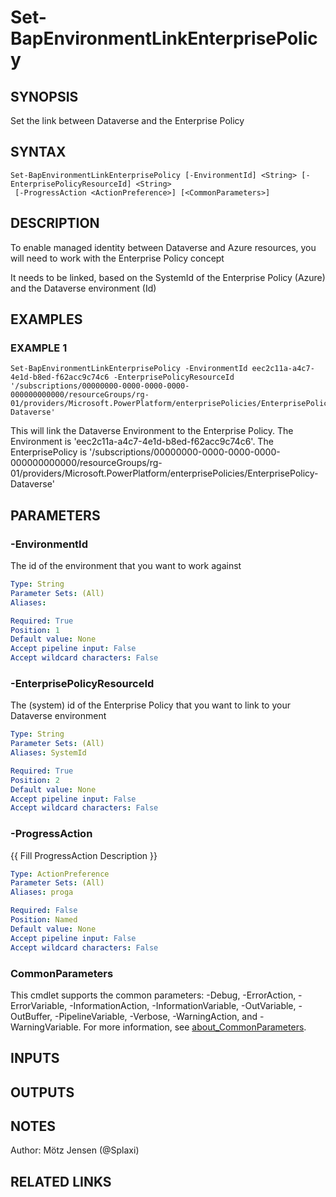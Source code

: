 ﻿---
external help file: d365bap.tools-help.xml
Module Name: d365bap.tools
online version:
schema: 2.0.0
---

# Set-BapEnvironmentLinkEnterprisePolicy

## SYNOPSIS
Set the link between Dataverse and the Enterprise Policy

## SYNTAX

```
Set-BapEnvironmentLinkEnterprisePolicy [-EnvironmentId] <String> [-EnterprisePolicyResourceId] <String>
 [-ProgressAction <ActionPreference>] [<CommonParameters>]
```

## DESCRIPTION
To enable managed identity between Dataverse and Azure resources, you will need to work with the Enterprise Policy concept

It needs to be linked, based on the SystemId of the Enterprise Policy (Azure) and the Dataverse environment (Id)

## EXAMPLES

### EXAMPLE 1
```
Set-BapEnvironmentLinkEnterprisePolicy -EnvironmentId eec2c11a-a4c7-4e1d-b8ed-f62acc9c74c6 -EnterprisePolicyResourceId '/subscriptions/00000000-0000-0000-0000-000000000000/resourceGroups/rg-01/providers/Microsoft.PowerPlatform/enterprisePolicies/EnterprisePolicy-Dataverse'
```

This will link the Dataverse Environment to the Enterprise Policy.
The Environment is 'eec2c11a-a4c7-4e1d-b8ed-f62acc9c74c6'.
The EnterprisePolicy is '/subscriptions/00000000-0000-0000-0000-000000000000/resourceGroups/rg-01/providers/Microsoft.PowerPlatform/enterprisePolicies/EnterprisePolicy-Dataverse'

## PARAMETERS

### -EnvironmentId
The id of the environment that you want to work against

```yaml
Type: String
Parameter Sets: (All)
Aliases:

Required: True
Position: 1
Default value: None
Accept pipeline input: False
Accept wildcard characters: False
```

### -EnterprisePolicyResourceId
The (system) id of the Enterprise Policy that you want to link to your Dataverse environment

```yaml
Type: String
Parameter Sets: (All)
Aliases: SystemId

Required: True
Position: 2
Default value: None
Accept pipeline input: False
Accept wildcard characters: False
```

### -ProgressAction
{{ Fill ProgressAction Description }}

```yaml
Type: ActionPreference
Parameter Sets: (All)
Aliases: proga

Required: False
Position: Named
Default value: None
Accept pipeline input: False
Accept wildcard characters: False
```

### CommonParameters
This cmdlet supports the common parameters: -Debug, -ErrorAction, -ErrorVariable, -InformationAction, -InformationVariable, -OutVariable, -OutBuffer, -PipelineVariable, -Verbose, -WarningAction, and -WarningVariable. For more information, see [about_CommonParameters](http://go.microsoft.com/fwlink/?LinkID=113216).

## INPUTS

## OUTPUTS

## NOTES
Author: Mötz Jensen (@Splaxi)

## RELATED LINKS
